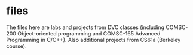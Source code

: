 # files
The files here are labs and projects from DVC classes (including COMSC-200 Object-oriented programming and COMSC-165
Advanced Programming in C/C++). Also additional projects from CS61a (Berkeley course).
